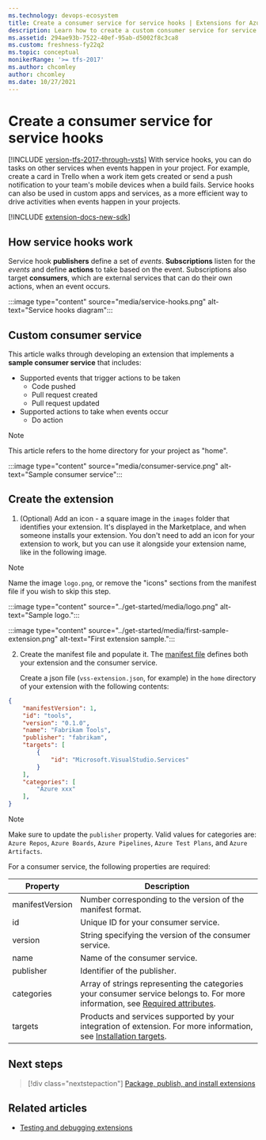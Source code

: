 ```yaml
---
ms.technology: devops-ecosystem
title: Create a consumer service for service hooks | Extensions for Azure DevOps 
description: Learn how to create a custom consumer service for service hooks in Azure DevOps.
ms.assetid: 294ae93b-7522-40ef-95ab-d5002f8c3ca8
ms.custom: freshness-fy22q2
ms.topic: conceptual
monikerRange: '>= tfs-2017'
ms.author: chcomley
author: chcomley
ms.date: 10/27/2021
---
```


# Create a consumer service for service hooks

[!INCLUDE [version-tfs-2017-through-vsts](../../includes/version-tfs-2017-through-vsts.md)]
With service hooks, you can do tasks on other services when events happen in your project. For example, create a card in Trello when a work item gets created or send a push notification to your team's mobile devices when a build fails. Service hooks can also be used in custom apps and services, as a more efficient way to drive activities when events happen in your projects.

[!INCLUDE [extension-docs-new-sdk](../../includes/extension-docs-new-sdk.md)]

## How service hooks work

Service hook **publishers** define a set of *events*. **Subscriptions** listen for the *events* and define **actions** to take based on the event.
Subscriptions also target **consumers**, which are external services that can do their own actions, when an event occurs.

:::image type="content" source="media/service-hooks.png" alt-text="Service hooks diagram":::

## Custom consumer service

This article walks through developing an extension that implements a **sample consumer service** that includes:

- Supported events that trigger actions to be taken
  - Code pushed
  - Pull request created
  - Pull request updated
- Supported actions to take when events occur
  - Do action

> [!NOTE]
> This article refers to the home directory for your project as "home".

:::image type="content" source="media/consumer-service.png" alt-text="Sample consumer service":::

## Create the extension

1. (Optional) Add an icon - a square image in the ```images``` folder that identifies your extension.
It's displayed in the Marketplace, and when someone installs your extension. You don't need to add an icon for your extension to work, but you can use it alongside your extension name, like in the following image.

> [!NOTE]
> Name the image ```logo.png```, or remove the "icons" sections from the manifest file if you wish to skip this step.

:::image type="content" source="../get-started/media/logo.png" alt-text="Sample logo.":::

:::image type="content" source="../get-started/media/first-sample-extension.png" alt-text="First extension sample.":::

2. Create the manifest file and populate it. The [manifest file](./manifest.md) defines both your extension and the consumer service.

   Create a json file (`vss-extension.json`, for example) in the `home` directory of your extension with the following contents:

```json
{
    "manifestVersion": 1,
    "id": "tools",
    "version": "0.1.0",
    "name": "Fabrikam Tools",
    "publisher": "fabrikam",
    "targets": [
        {
            "id": "Microsoft.VisualStudio.Services"
        }
    ],
    "categories": [
        "Azure xxx"
    ],
}
```

> [!NOTE]
> Make sure to update the `publisher` property.
> Valid values for categories are: `Azure Repos`, `Azure Boards`, `Azure Pipelines`, `Azure Test Plans`, and `Azure Artifacts`.

For a consumer service, the following properties are required:

| Property           | Description
|--------------------|-----------------------|
| manifestVersion    | Number corresponding to the version of the manifest format.  |
| id                 | Unique ID for your consumer service.       |
| version            | String specifying the version of the consumer service.
| name               | Name of the consumer service.    |
| publisher          | Identifier of the publisher.  |
| categories         | Array of strings representing the categories your consumer service belongs to. For more information, see [Required attributes](manifest.md#required-attributes).     |
| targets            | Products and services supported by your integration of extension. For more information, see [Installation targets](manifest.md).

## Next steps

> [!div class="nextstepaction"]
> [Package, publish, and install extensions](../publish/overview.md)

## Related articles

- [Testing and debugging extensions](/previous-versions/azure/devops/extend/test/debug-in-browser)
